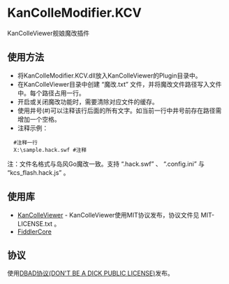KanColleModifier.KCV
====================
KanColleViewer舰娘魔改插件

使用方法
-------
* 将KanColleModifier.KCV.dll放入KanColleViewer的Plugin目录中。
* 在KanColleViewer目录中创建 “魔改.txt” 文件，并将魔改文件路径写入文件中。每个路径占用一行。
* 开启或关闭魔改功能时，需要清除对应文件的缓存。
* 使用井号(#)可以注释该行后面的所有文字。如当前一行中井号前存在路径需增加一个空格。
* 注释示例：
```
  #注释一行
  X:\sample.hack.swf #注释 
```

注：文件名格式与岛风Go魔改一致。支持 “.hack.swf” 、 “.config.ini” 与 “kcs_flash.hack.js” 。

使用库
-----
* [KanColleViewer](http://grabacr.net/kancolleviewer) - KanColleViewer使用MIT协议发布，协议文件见 MIT-LICENSE.txt 。
* [FiddlerCore](http://www.telerik.com/fiddler/fiddlercore)

协议
---
使用[DBAD协议(DON'T BE A DICK PUBLIC LICENSE)](http://www.dbad-license.org/)发布。
